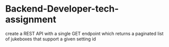 # Backend-Developer-tech-assignment
create a REST API with a single GET endpoint which returns a paginated list of jukeboxes that support a given setting id
